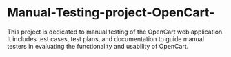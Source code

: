 # Manual-Testing-project-OpenCart-
This project is dedicated to manual testing of the OpenCart web application. It includes test cases, test plans, and documentation to guide manual testers in evaluating the functionality and usability of OpenCart.
